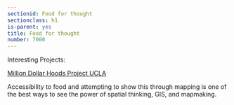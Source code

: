 ```yaml
---
sectionid: Food for thought
sectionclass: h1
is-parent: yes
title: Food for thought
number: 7000
---
```


Interesting Projects:  

[Million Dollar Hoods Project UCLA](https://milliondollarhoods.org/)  




Accessibility to food and attempting to show this through mapping is one of the best ways to see the power of spatial thinking, GIS, and mapmaking. 
